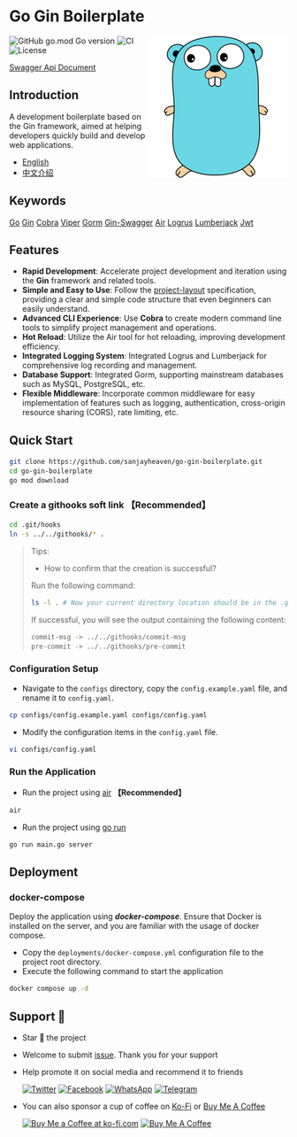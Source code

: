 # Go Gin Boilerplate

<div>

<img src="./assets/golang.png" align="right"/>

![GitHub go.mod Go version](https://img.shields.io/github/go-mod/go-version/sanjayheaven/go-gin-boilerplate)
![CI](https://github.com/sanjayheaven/go-gin-boilerplate/workflows/Go/badge.svg)
![License](https://img.shields.io/github/license/sanjayheaven/go-gin-boilerplate)

[Swagger Api Document](https://go-gin-boilerplate.gganbu.services/swagger/index.html)

</div>

## Introduction

A development boilerplate based on the Gin framework, aimed at helping developers quickly build and develop web applications.

- [English](./README_en.md)
- [中文介绍](./README.md)

## Keywords

[Go](https://github.com/golang/go)
[Gin](https://github.com/gin-gonic/gin)
[Cobra](https://github.com/spf13/cobra)
[Viper](https://github.com/spf13/viper)
[Gorm](https://github.com/go-gorm/gorm)
[Gin-Swagger](https://github.com/swaggo/gin-swagger)
[Air](https://github.com/cosmtrek/air)
[Logrus](https://github.com/sirupsen/logrus)
[Lumberjack](https://github.com/natefinch/lumberjack)
[Jwt](https://github.com/golang-jwt/jwt)

## Features

- **Rapid Development**: Accelerate project development and iteration using the **Gin** framework and related tools.
- **Simple and Easy to Use**: Follow the [project-layout](https://github.com/golang-standards/project-layout/tree/master) specification, providing a clear and simple code structure that even beginners can easily understand.
- **Advanced CLI Experience**: Use **Cobra** to create modern command line tools to simplify project management and operations.
- **Hot Reload**: Utilize the Air tool for hot reloading, improving development efficiency.
- **Integrated Logging System**: Integrated Logrus and Lumberjack for comprehensive log recording and management.
- **Database Support**: Integrated Gorm, supporting mainstream databases such as MySQL, PostgreSQL, etc.
- **Flexible Middleware**: Incorporate common middleware for easy implementation of features such as logging, authentication, cross-origin resource sharing (CORS), rate limiting, etc.

## Quick Start

```sh
git clone https://github.com/sanjayheaven/go-gin-boilerplate.git
cd go-gin-boilerplate
go mod download
```

### Create a githooks soft link 【Recommended】

```sh
cd .git/hooks
ln -s ../../githooks/* .
```

> Tips:
>
> - How to confirm that the creation is successful?
>
> Run the following command:
>
> ```sh
> ls -l . # Now your current directory location should be in the .git/hooks directory
> ```
>
> If successful, you will see the output containing the following content:
>
> ```sh
> commit-msg -> ../../githooks/commit-msg
> pre-commit -> ../../githooks/pre-commit
> ```

### Configuration Setup

- Navigate to the `configs` directory, copy the `config.example.yaml` file, and rename it to `config.yaml`.

```sh
cp configs/config.example.yaml configs/config.yaml
```

- Modify the configuration items in the `config.yaml` file.

```sh
vi configs/config.yaml
```

### Run the Application

- Run the project using [air](https://github.com/cosmtrek/air) **【Recommended】**

```sh
air
```

- Run the project using [go run](https://golang.org/cmd/go/#hdr-Compile_and_run_Go_program)

```sh
go run main.go server
```

## Deployment

### docker-compose

Deploy the application using **_docker-compose_**.
Ensure that Docker is installed on the server, and you are familiar with the usage of docker compose.

- Copy the `deployments/docker-compose.yml` configuration file to the project root directory.
- Execute the following command to start the application

```sh
docker compose up -d
```

## Support 🫶

- Star 🌟 the project
- Welcome to submit [issue](https://github.com/sanjayheaven/go-gin-boilerplate/issues). Thank you for your support
- Help promote it on social media and recommend it to friends

  [![Twitter](https://img.shields.io/twitter/url?label=Twitter&logo=twitter&style=flat&url=https%3A%2F%2Fgithub.com%2Fsanjayheaven%2Fgo-gin-boilerplate)](https://twitter.com/intent/tweet?text=Wow:&url=https%3A%2F%2Fgithub.com%2Fsanjayheaven%2Fgo-gin-boilerplate)
  [![Facebook](https://img.shields.io/twitter/url?label=Facebook&logo=facebook&style=flat&url=https%3A%2F%2Fgithub.com%2Fsanjayheaven%2Fgo-gin-boilerplate)](https://www.facebook.com/sharer/sharer.php?u=https%3A%2F%2Fgithub.com%2Fsanjayheaven%2Fgo-gin-boilerplate)
  [![WhatsApp](https://img.shields.io/twitter/url?label=WhatsApp&logo=whatsapp&style=flat&url=https%3A%2F%2Fgithub.com%2Fsanjayheaven%2Fgo-gin-boilerplate)](https://api.whatsapp.com/send?text=Wow:%20https%3A%2F%2Fgithub.com%2Fsanjayheaven%2Fgo-gin-boilerplate)
  [![Telegram](https://img.shields.io/twitter/url?label=Telegram&logo=telegram&style=flat&url=https%3A%2F%2Fgithub.com%2Fsanjayheaven%2Fgo-gin-boilerplate)](https://t.me/share/url?url=https%3A%2F%2Fgithub.com%2Fsanjayheaven%2Fgo-gin-boilerplate)

- You can also sponsor a cup of coffee on [Ko-Fi](https://ko-fi.com/dorvan) or [Buy Me A Coffee](https://www.buymeacoffee.com/dorvan)

  <a href='https://ko-fi.com/J3J1T95FG' target='_blank'><img style='border:0px;height: 40px !important;width: 145px !important;' src='https://storage.ko-fi.com/cdn/kofi2.png?v=3' border='0' alt='Buy Me a Coffee at ko-fi.com' /></a>
  <a href="https://www.buymeacoffee.com/dorvan" target="_blank"><img src="https://cdn.buymeacoffee.com/buttons/v2/default-yellow.png" alt="Buy Me A Coffee" style="height: 40px !important;width: 145px !important;" ></a>
